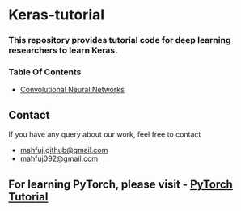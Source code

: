 # Keras-tutorial

### This repository provides tutorial code for deep learning researchers to learn Keras.

### Table Of Contents

- [Convolutional Neural Networks](https://github.com/mahfujur1/Keras-tutorial/tree/master/convolutional-neural-networks)



## Contact
If you have any query about our work, feel free to contact
- mahfuj.github@gmail.com
- mahfuj092@gmail.com


## For learning PyTorch, please visit - [PyTorch Tutorial](https://github.com/mahfujur1/pytorch-tutorial)


